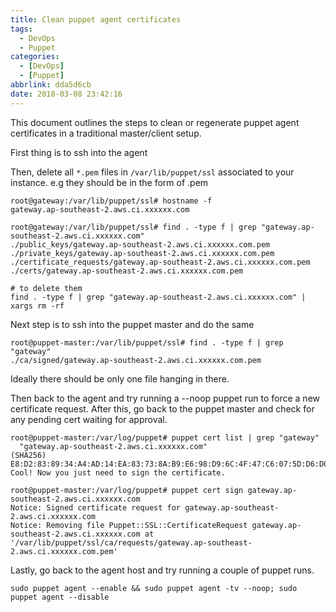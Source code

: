 ```yaml
---
title: Clean puppet agent certificates
tags:
  - DevOps
  - Puppet
categories: 
  - [DevOps]
  - [Puppet]
abbrlink: dda5d6cb
date: 2018-03-08 23:42:16
---
```


This document outlines the steps to clean or regenerate puppet agent certificates in a traditional master/client setup.

First thing is to ssh into the agent 

Then, delete all `*.pem` files in `/var/lib/puppet/ssl` associated to your instance.
e.g they should be in the form of <HOSTNAME>.pem

```
root@gateway:/var/lib/puppet/ssl# hostname -f
gateway.ap-southeast-2.aws.ci.xxxxxx.com

root@gateway:/var/lib/puppet/ssl# find . -type f | grep "gateway.ap-southeast-2.aws.ci.xxxxxx.com"
./public_keys/gateway.ap-southeast-2.aws.ci.xxxxxx.com.pem
./private_keys/gateway.ap-southeast-2.aws.ci.xxxxxx.com.pem
./certificate_requests/gateway.ap-southeast-2.aws.ci.xxxxxx.com.pem
./certs/gateway.ap-southeast-2.aws.ci.xxxxxx.com.pem

# to delete them
find . -type f | grep "gateway.ap-southeast-2.aws.ci.xxxxxx.com" | xargs rm -rf
```

Next step is to ssh into the puppet master and do the same

```
root@puppet-master:/var/lib/puppet/ssl# find . -type f | grep "gateway"
./ca/signed/gateway.ap-southeast-2.aws.ci.xxxxxx.com.pem
```

Ideally there should be only one file hanging in there.

Then back to the agent and try running a --noop puppet run to force a new certificate request. After this, go back to the puppet master and check for any pending cert waiting for approval.

```
root@puppet-master:/var/log/puppet# puppet cert list | grep "gateway"
  "gateway.ap-southeast-2.aws.ci.xxxxxx.com"                    (SHA256) E8:D2:83:89:34:A4:AD:14:EA:83:73:8A:B9:E6:98:D9:6C:4F:47:C6:07:5D:D6:D0:9A:F1:32:C8:33:74:98:D0
Cool! Now you just need to sign the certificate.

root@puppet-master:/var/log/puppet# puppet cert sign gateway.ap-southeast-2.aws.ci.xxxxxx.com
Notice: Signed certificate request for gateway.ap-southeast-2.aws.ci.xxxxxx.com
Notice: Removing file Puppet::SSL::CertificateRequest gateway.ap-southeast-2.aws.ci.xxxxxx.com at '/var/lib/puppet/ssl/ca/requests/gateway.ap-southeast-2.aws.ci.xxxxxx.com.pem'
```

Lastly, go back to the agent host and try running a couple of puppet runs.

```
sudo puppet agent --enable && sudo puppet agent -tv --noop; sudo puppet agent --disable
```